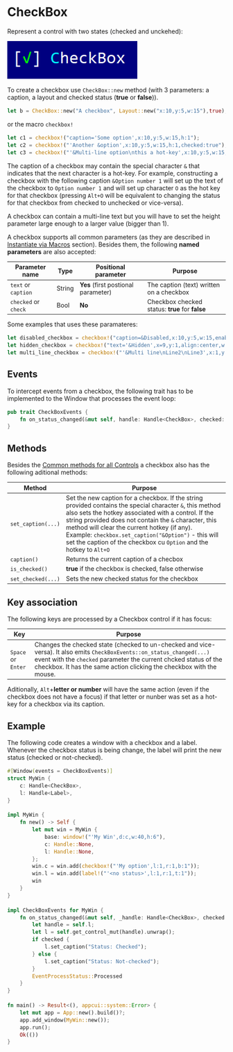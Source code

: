 # CheckBox

Represent a control with two states (checked and unckehed):

<img src="img/checkbox.png" width=300/>

To create a checkbox use `CheckBox::new` method (with 3 parameters: a caption, a layout and checked status (**true** or **false**)).
```rs
let b = CheckBox::new("A checkbox", Layout::new("x:10,y:5,w:15"),true);
```
or the macro `checkbox!`
```rs
let c1 = checkbox!("caption='Some option',x:10,y:5,w:15,h:1");
let c2 = checkbox!("'Another &option',x:10,y:5,w:15,h:1,checked:true");
let c3 = checkbox!("'&Multi-line option\nthis a hot-key',x:10,y:5,w:15,h:3,checked:false");
```

The caption of a checkbox may contain the special character `&` that indicates that the next character is a hot-key. For example, constructing a checkbox with the following caption `&Option number 1` will set up the text of the checkbox to `Option number 1` and will set up character `O` as the hot key for that checkbox (pressing `Alt+O` will be equivalent to changing the status for that checkbox from checked to unchecked or vice-versa).

A checkbox can contain a multi-line text but you will have to set the height parameter large enough to a larger value (bigger than 1).

A checkbox supports all common parameters (as they are described in [Instantiate via Macros](../instantiate_via_macros.md) section). Besides them, the following **named parameters** are also accepted:

| Parameter name       | Type   | Positional parameter                | Purpose                                         |
| -------------------- | ------ | ----------------------------------- | ----------------------------------------------- |
| `text` or `caption`  | String | **Yes** (first postional parameter) | The caption (text) written on a checkbox        |
| `checked` or `check` | Bool   | **No**                              | Checkbox checked status: **true** for **false** |


Some examples that uses these paramateres:
```rs
let disabled_checkbox = checkbox!("caption=&Disabled,x:10,y:5,w:15,enable=false");
let hidden_checkbox = checkbox!("text='&Hidden',x=9,y:1,align:center,w:9,visible=false");
let multi_line_checkbox = checkbox!("'&Multi line\nLine2\nLine3',x:1,y:1,w:10,h:3");
```

## Events
To intercept events from a checkbox, the following trait has to be implemented to the Window that processes the event loop:
```rs
pub trait CheckBoxEvents {
    fn on_status_changed(&mut self, handle: Handle<CheckBox>, checked: bool) -> EventProcessStatus {...}
}
```

## Methods

Besides the [Common methods for all Controls](../common_methods.md) a checkbox also has the following aditional methods:

| Method             | Purpose                                                                                                                                                                                                                                                                                                                                                                                                   |
| ------------------ | --------------------------------------------------------------------------------------------------------------------------------------------------------------------------------------------------------------------------------------------------------------------------------------------------------------------------------------------------------------------------------------------------------- |
| `set_caption(...)` | Set the new caption for a checkbox. If the string provided contains the special character `&`, this method also sets the hotkey associated with a control. If the string provided does not contain the `&` character, this method will clear the current hotkey (if any).<br>Example: `checkbox.set_caption("&Option")` - this will set the caption of the checkbox cu `Option` and the hotkey to `Alt+O` |
| `caption()`        | Returns the current caption of a checbox                                                                                                                                                                                                                                                                                                                                                                  |
| `is_checked()`     | **true** if the checkbox is checked, false otherwise                                                                                                                                                                                                                                                                                                                                                      |
| `set_checked(...)` | Sets the new checked status for the checkbox                                                                                                                                                                                                                                                                                                                                                              |

## Key association

The following keys are processed by a Checkbox control if it has focus:

| Key                | Purpose                                                                                                                                                                                                                                                              |
| ------------------ | -------------------------------------------------------------------------------------------------------------------------------------------------------------------------------------------------------------------------------------------------------------------- |
| `Space` or `Enter` | Changes the checked state (checked to un-checked and vice-versa). It also emits  `CheckBoxEvents::on_status_changed(...)` event with the `checked` parameter the current chcked status of the checkbox. It has the same action clicking the checkbox with the mouse. |

Aditionally, `Alt`+**letter or number** will have the same action (even if the checkbox does not have a focus) if that letter or nunber was set as a hot-key for a checkbox via its caption. 

## Example

The following code creates a window with a checkbox and a label. Whenever the checkbox status is being change, the label will print the new status (checked or not-checked).
```rs
#[Window(events = CheckBoxEvents)]
struct MyWin {
    c: Handle<CheckBox>,
    l: Handle<Label>,
}

impl MyWin {
    fn new() -> Self {
        let mut win = MyWin {
            base: window!("'My Win',d:c,w:40,h:6"),
            c: Handle::None,
            l: Handle::None,
        };
        win.c = win.add(checkbox!("'My option',l:1,r:1,b:1"));
        win.l = win.add(label!("'<no status>',l:1,r:1,t:1"));
        win
    }
}

impl CheckBoxEvents for MyWin {
    fn on_status_changed(&mut self, _handle: Handle<CheckBox>, checked: bool) -> EventProcessStatus {
        let handle = self.l;
        let l = self.get_control_mut(handle).unwrap();
        if checked {
            l.set_caption("Status: Checked");
        } else {
            l.set_caption("Status: Not-checked");
        }
        EventProcessStatus::Processed
    }
}

fn main() -> Result<(), appcui::system::Error> {
    let mut app = App::new().build()?;
    app.add_window(MyWin::new());
    app.run();
    Ok(())
}
```